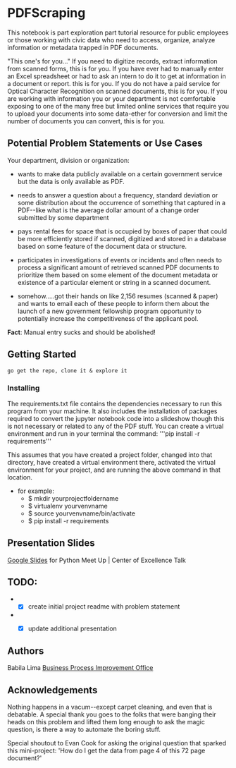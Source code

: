 # PDFScraping
This notebook is part exploration part tutorial resource for public employees or those working with civic data who need to access, organize, analyze information or metadata trapped in PDF documents.

"This one's for you..."
If you need to digitize records, extract information from scanned forms, this is for you.  If you have ever had to manually enter an Excel spreadsheet or had to ask an intern to do it to get at information in a document or report. this is for you. If you do not have a paid service for Optical Character Recognition on scanned documents, this is for you.  If you are working with information you or your department is not comfortable exposing to one of the many free but limited online services that require you to upload your documents into some data-ether for conversion and limit the number of documents you can convert, this is for you.

## Potential Problem Statements or Use Cases
Your department, division or organization:

* wants to make data publicly available on a certain government service but the data is only available as PDF.

* needs to answer a question about a frequency, standard deviation or some distribution about the occurrence of something that captured in a PDF--like what is the average dollar amount of a change order submitted by some department

* pays rental fees for space that is occupied by boxes of paper that could be more efficiently stored if scanned, digitized and stored in a database based on some feature of the document data or structure.

* participates in investigations of events or incidents and often needs to process a significant amount of retrieved scanned PDF documents to prioritize them based on some element of the document metadata or existence of a particular element or string in a scanned document.

* somehow.....got their hands on like 2,156 resumes (scanned & paper) and wants to email each of these people to inform them about the launch of a new government fellowship program opportunity to potentially increase the competitiveness of the applicant pool.


**Fact**: Manual entry sucks and should be abolished!

## Getting Started
```
go get the repo, clone it & explore it
```

### Installing
The requirements.txt file contains the dependencies necessary to run this program from your machine. It also includes the installation of packages required to convert the jupyter notebook code into a slideshow  though this is not necessary or related to any of the PDF stuff.  You can create a virtual environment and run in your terminal the command:
'''pip install -r requirements'''

This assumes that you have created a project folder, changed into that directory, have created a virtual environment there, activated the virtual environment for your project, and are running the above command in that location.
* for example:
  * $ mkdir yourprojectfoldername
  * $ virtualenv yourvenvname
  * $ source yourvenvname/bin/activate
  * $ pip install -r requirements

## Presentation Slides
[Google Slides](https://docs.google.com/presentation/d/1cFwCPy7sZOJU9m-N1tqqfJ3vQWAU1iKO--nA8EfilNE/edit?usp=sharing) for Python Meet Up | Center of Excellence Talk

## TODO:
* - [x] create initial project readme with problem statement
* - [X] update additional presentation


## Authors
Babila Lima [Business Process Improvement Office](https://generalservices.baltimorecity.gov/business-process-improvement-office)

## Acknowledgements
Nothing happens in a vacum--except carpet cleaning, and even that is debatable. A special thank you goes to the folks that were banging their heads on this problem and lifted them long enough to ask the magic question, is there a way to automate the boring stuff.  

Special shoutout to Evan Cook for asking the original question that sparked this mini-project: 'How do I get the data from page 4 of this 72 page document?'
